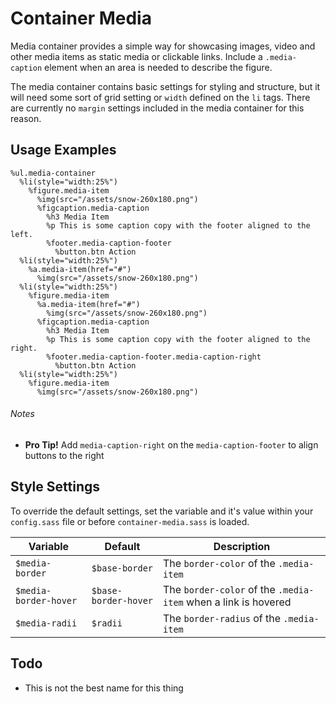 
# Container Media

Media container provides a simple way for showcasing images, video
and other media items as static media or clickable links. Include
a `.media-caption` element when an area is needed to describe the figure.

The media container contains basic settings for styling and structure,
but it will need some sort of grid setting or `width` defined on the `li`
tags. There are currently no `margin` settings included in the media
container for this reason.

## Usage Examples

<!--~ markup/container-media.html.haml -->
```haml
%ul.media-container
  %li(style="width:25%")
    %figure.media-item
      %img(src="/assets/snow-260x180.png")
      %figcaption.media-caption
        %h3 Media Item
        %p This is some caption copy with the footer aligned to the left.
        %footer.media-caption-footer
          %button.btn Action
  %li(style="width:25%")
    %a.media-item(href="#")
      %img(src="/assets/snow-260x180.png")
  %li(style="width:25%")
    %figure.media-item
      %a.media-item(href="#")
        %img(src="/assets/snow-260x180.png")
      %figcaption.media-caption
        %h3 Media Item
        %p This is some caption copy with the footer aligned to the right.
        %footer.media-caption-footer.media-caption-right
          %button.btn Action
  %li(style="width:25%")
    %figure.media-item
      %img(src="/assets/snow-260x180.png")
```
<!-- end -->

###### Notes
- **Pro Tip!** Add `media-caption-right` on the `media-caption-footer`
  to align buttons to the right

## Style Settings
To override the default settings, set the variable and it's value
within your `config.sass` file or before `container-media.sass` is loaded.

Variable              | Default              | Description
--------------------- | -------------------- | -------------------------------------------
`$media-border`       | `$base-border`       | The `border-color` of the `.media-item`
`$media-border-hover` | `$base-border-hover` | The `border-color` of the `.media-item` when a link is hovered
`$media-radii`        | `$radii`             | The `border-radius` of the `.media-item`

## Todo
- This is not the best name for this thing

